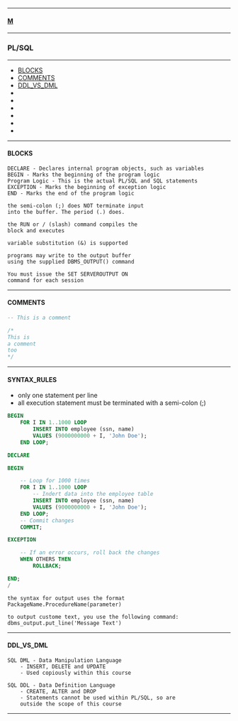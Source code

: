 
---

#### [M](https://github.com/ttltrk/TTT/blob/master/menu.md)

---

### PL/SQL

---

* [BLOCKS](#BLOCKS)
* [COMMENTS](#COMMENTS)
* [DDL_VS_DML](#DDL_VS_DML)
* []()
* []()
* []()
* []()
* []()
* []()

---

#### BLOCKS

```
DECLARE - Declares internal program objects, such as variables 
BEGIN - Marks the beginning of the program logic
Program Logic - This is the actual PL/SQL and SQL statements 
EXCEPTION - Marks the beginning of exception logic
END - Marks the end of the program logic
```

```
the semi-colon (;) does NOT terminate input
into the buffer. The period (.) does.

the RUN or / (slash) command compiles the 
block and executes

variable substitution (&) is supported
```

```
programs may write to the output buffer 
using the supplied DBMS_OUTPUT() command

You must issue the SET SERVEROUTPUT ON
command for each session
```

---

#### COMMENTS

```sql
-- This is a comment

/*
This is
a comment
too
*/

```

---

#### SYNTAX_RULES

- only one statement per line
- all execution statement must be terminated with a semi-colon (;)

```sql
BEGIN 
	FOR I IN 1..1000 LOOP
		INSERT INTO employee (ssn, name)
		VALUES (9000000000 + I, 'John Doe');
	END LOOP;
```

```sql
DECLARE 

BEGIN 

	-- Loop for 1000 times
	FOR I IN 1..1000 LOOP
		-- Indert data into the employee table
		INSERT INTO employee (ssn, name)
		VALUES (9000000000 + I, 'John Doe');
	END LOOP;
	-- Commit changes
	COMMIT;

EXCEPTION	

	-- If an error occurs, roll back the changes
	WHEN OTHERS THEN 
		ROLLBACK;

END;
/
```

```
the syntax for output uses the format
PackageName.ProcedureName(parameter)

to output custome text, you use the following command:
dbms_output.put_line('Message Text')
```

---

#### DDL_VS_DML

```
SQL DML - Data Manipulation Language
	- INSERT, DELETE and UPDATE
	- Used copiously within this course

SQL DDL - Data Definition Language
	- CREATE, ALTER and DROP
	- Statements cannot be used within PL/SQL, so are
	outside the scope of this course
```

---
